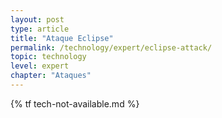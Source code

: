 ```yaml
---
layout: post
type: article
title: "Ataque Eclipse"
permalink: /technology/expert/eclipse-attack/
topic: technology
level: expert
chapter: "Ataques"
---
```


{% tf tech-not-available.md %}
